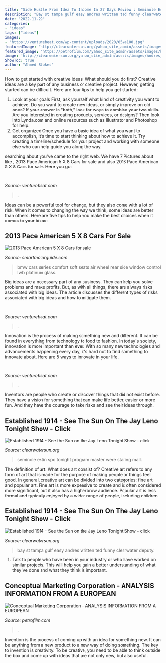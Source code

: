```yaml
---
title: "Side Hustle From Idea To Income In 27 Days Review : Seminole Estin Spc Tonight Program Master Were Staring Mall"
description: "Bay st tampa gulf easy andres written ted funny clearwater deputy"
date: "2022-11-29"
categories:
- "ideas"
tags: ["ideas"]
images:
- "https://venturebeat.com/wp-content/uploads/2020/05/a100.jpg"
featuredImage: "http://clearwatersun.org/yahoo_site_admin/assets/images/eric_with_students.24092126_std.JPG"
featured_image: "https://petrofilm.com/yahoo_site_admin/assets/images/karl-jaspers.36251911_std.jpg"
image: "http://clearwatersun.org/yahoo_site_admin/assets/images/Andres_de_Hidalgo.207144216_std.jpg"
ShowToc: true
author: "Ahmed Stokes"
---
```



How to get started with creative ideas: What should you do first?
Creative ideas are a key part of any business or creative project. However, getting started can be difficult. Here are four tips to help you get started:
1. Look at your goals 
First, ask yourself what kind of creativity you want to achieve. Do you want to create new ideas, or simply improve on old ones? If your answer is "both," look for ways to combine your two skills. Are you interested in creating products, services, or designs? Then look into Lynda.com and online resources such as Illustrator and Photoshop for help.
2. Get organized 
Once you have a basic idea of what you want to accomplish, it's time to start thinking about how to achieve it. Try creating a timeline/schedule for your project and working with someone else who can help guide you along the way.

	

		
searching about  you've came to the right web. We have 7 Pictures about  like , 2013 Pace American 5 X 8 Cars for sale and also 2013 Pace American 5 X 8 Cars for sale. Here you go:
		
    
## 

<img loading=lazy src="https://venturebeat.com/wp-content/uploads/2018/07/robot-art-3.jpg?w=750" onerror="this.onerror=null;this.src='https://tse1.mm.bing.net/th?id=OIP.A0g0EiUp7X-8afS8p6LZcQHaF7&amp;pid=15.1';" alt="">

_Source: venturebeat.com_

>. 

	

Ideas can be a powerful tool for change, but they also come with a lot of risk. When it comes to changing the way we think, some ideas are better than others. Here are five tips to help you make the best choices when it comes to your ideas: 

    
## 2013 Pace American 5 X 8 Cars For Sale

<img loading=lazy src="http://img.scgpix.com/listimg/img1_1214/21/img_nhdKlJLS1Q.jpg" onerror="this.onerror=null;this.src='https://tse2.mm.bing.net/th?id=OIP.C0AbClpNf-fqKd7Aj4nqzAAAAA&amp;pid=15.1';" alt="2013 Pace American 5 X 8 Cars for sale">

_Source: smartmotorguide.com_

>bmw cars series comfort soft seats air wheel rear side window control lwb platinum glass. 

	

Big ideas are a necessary part of any business. They can help you solve problems and make profits. But, as with all things, there are always risks associated with big ideas. The article discusses the different types of risks associated with big ideas and how to mitigate them.

    
## 

<img loading=lazy src="https://venturebeat.com/wp-content/uploads/2020/05/a100.jpg" onerror="this.onerror=null;this.src='https://tse1.mm.bing.net/th?id=OIP.yHL0eRs96Bh5NopbBzBT_gHaEQ&amp;pid=15.1';" alt="">

_Source: venturebeat.com_

>. 

	

Innovation is the process of making something new and different. It can be found in everything from technology to food to fashion. In today's society, innovation is more important than ever. With so many new technologies and advancements happening every day, it's hard not to find something to innovate about. Here are 5 ways to innovate in your life.

    
## 

<img loading=lazy src="https://venturebeat.com/wp-content/uploads/2018/07/20180717_132910_HDR-11.jpg?w=300" onerror="this.onerror=null;this.src='https://tse3.mm.bing.net/th?id=OIP.QMcnH-fiWYiYzDD0qPaylAAAAA&amp;pid=15.1';" alt="">

_Source: venturebeat.com_

>. 

	

Inventors are people who create or discover things that did not exist before. They have a vision for something that can make life better, easier or more fun. And they have the courage to take risks and see their ideas through.

    
## Established 1914 - See The Sun On The Jay Leno Tonight Show - Click

<img loading=lazy src="http://clearwatersun.org/yahoo_site_admin/assets/images/eric_with_students.24092126_std.JPG" onerror="this.onerror=null;this.src='https://tse2.mm.bing.net/th?id=OIP.w-FG7DfKezrMfGflQrx7bAHaJ3&amp;pid=15.1';" alt="Established 1914 - See the Sun on the Jay Leno Tonight Show - click">

_Source: clearwatersun.org_

>seminole estin spc tonight program master were staring mall. 

	

The definition of art: What does art consist of?
Creative art refers to any form of art that is made for the purpose of making people or things feel good. In general, creative art can be divided into two categories: fine art and popular art. Fine art is more expensive to create and is often considered more significant, but it also has a higherbrow audience. Popular art is less formal and typically enjoyed by a wider range of people, including children.

    
## Established 1914 - See The Sun On The Jay Leno Tonight Show - Click

<img loading=lazy src="http://clearwatersun.org/yahoo_site_admin/assets/images/Andres_de_Hidalgo.207144216_std.jpg" onerror="this.onerror=null;this.src='https://tse4.mm.bing.net/th?id=OIP.VoFPvbP6CbSvTy3qIOuSPAHaFj&amp;pid=15.1';" alt="Established 1914 - See the Sun on the Jay Leno Tonight Show - click">

_Source: clearwatersun.org_

>bay st tampa gulf easy andres written ted funny clearwater deputy. 

	

1. Talk to people who have been in your industry or who have worked on similar projects. This will help you gain a better understanding of what they've done and what they think is important.

    
## Conceptual Marketing Corporation - ANALYSIS INFORMATION FROM A EUROPEAN

<img loading=lazy src="https://petrofilm.com/yahoo_site_admin/assets/images/karl-jaspers.36251911_std.jpg" onerror="this.onerror=null;this.src='https://tse3.mm.bing.net/th?id=OIP.6xk-M5U2PLmv-j1uOv_s5gHaD4&amp;pid=15.1';" alt="Conceptual Marketing Corporation - ANALYSIS INFORMATION FROM A EUROPEAN">

_Source: petrofilm.com_

>. 

	

Invention is the process of coming up with an idea for something new. It can be anything from a new product to a new way of doing something. The key to invention is creativity. To be creative, you need to be able to think outside the box and come up with ideas that are not only new, but also useful.

